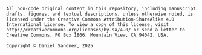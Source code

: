     All non-code original content in this repository, including manuscript drafts, figures, and textual descriptions, unless otherwise noted, is licensed under the Creative Commons Attribution-ShareAlike 4.0 International License. To view a copy of this license, visit http://creativecommons.org/licenses/by-sa/4.0/ or send a letter to Creative Commons, PO Box 1866, Mountain View, CA 94042, USA.

    Copyright © Daniel Sandner, 2025